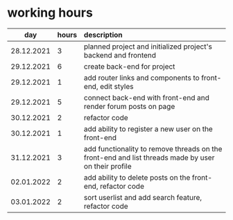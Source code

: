 # working hours

| day | hours | description  |
| :----:|:-----| :-----|
| 28.12.2021 | 3   | planned project and initialized project's backend and frontend |
| 29.12.2021 | 6   | create back-end for project |
| 29.12.2021 | 1   | add router links and components to front-end, edit styles |
| 29.12.2021 | 5   | connect back-end with front-end and render forum posts on page |
| 30.12.2021 | 2   | refactor code  |
| 30.12.2021 | 1   | add ability to register a new user on the front-end  |
| 31.12.2021 | 3   | add functionality to remove threads on the front-end and list threads made by user on their profile |
| 02.01.2022 | 2   | add ability to delete posts on the front-end, refactor code  |
| 03.01.2022 | 2   | sort userlist and add search feature, refactor code |